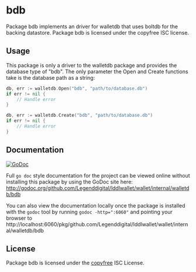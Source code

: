 bdb
===

Package bdb implements an driver for walletdb that uses boltdb for the backing
datastore.  Package bdb is licensed under the copyfree ISC license.

## Usage

This package is only a driver to the walletdb package and provides the database
type of "bdb".  The only parameter the Open and Create functions take is the
database path as a string:

```Go
db, err := walletdb.Open("bdb", "path/to/database.db")
if err != nil {
	// Handle error
}
```

```Go
db, err := walletdb.Create("bdb", "path/to/database.db")
if err != nil {
	// Handle error
}
```

## Documentation

[![GoDoc](https://godoc.org/github.com/Legenddigital/lddlwallet/wallet/internal/walletdb/bdb?status.png)](http://godoc.org/github.com/Legenddigital/lddlwallet/wallet/internal/walletdb/bdb)

Full `go doc` style documentation for the project can be viewed online without
installing this package by using the GoDoc site here:
http://godoc.org/github.com/Legenddigital/lddlwallet/wallet/internal/walletdb/bdb

You can also view the documentation locally once the package is installed with
the `godoc` tool by running `godoc -http=":6060"` and pointing your browser to
http://localhost:6060/pkg/github.com/Legenddigital/lddlwallet/wallet/internal/walletdb/bdb

## License

Package bdb is licensed under the [copyfree](http://copyfree.org) ISC
License.
